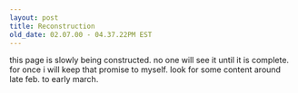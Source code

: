 ```yaml
---
layout: post
title: Reconstruction
old_date: 02.07.00 - 04.37.22PM EST
---
```


this page is slowly being constructed. no one will see it until it is
complete. for once i will keep that promise to myself.  look for some content
around late feb. to early march.
